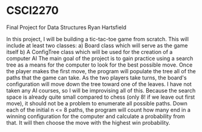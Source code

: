 # CSCI2270
Final Project for Data Structures
Ryan Hartsfield

In this project, I will be building a tic-tac-toe game from scratch. This will include at least two classes:
a) Board class which will serve as the game itself
b) A ConfigTree class which will be used for the creation of a computer AI
The main goal of the project is to gain practice using a search tree as a means for the computer to look for
the best possible move. Once the player makes the first move, the program will populate the tree all of the
paths that the game can take. As the two players take turns, the board's configuration will move down the tree 
toward one of the leaves. I have not taken any AI courses, so I will be improvising all of this. Because the search
space is already quite small compared to chess (only 8! if we leave out first move), it should not be a problem to 
enumerate all possible paths. Down each of the initial n <= 8 paths, the program will count how many end in a winning
configuration for the computer and calculate a probability from that. It will then choose the move with the highest win
probability. 